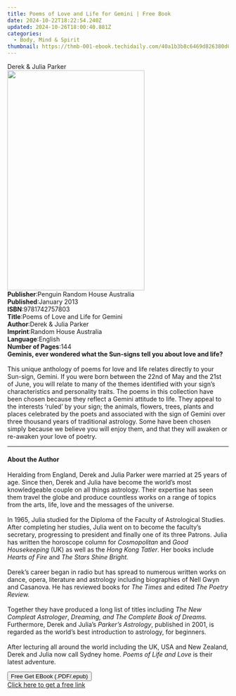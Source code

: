 ```yaml
---
title: Poems of Love and Life for Gemini | Free Book
date: 2024-10-22T18:22:54.240Z
updated: 2024-10-26T18:00:40.881Z
categories:
  - Body, Mind & Spirit
thumbnail: https://thmb-001-ebook.techidaily.com/40a1b3b8c6469d826380d017714140453e1d024170a3fd583992a38a1f16fb7c.jpg
---
```

<main id="book-container">
  <div class="flex flex-col">
    <div class="book-brief flex-1 py-6 px-4 sm:p-6 md:py-10 md:px-8">
      <!-- brief-->
      <div class="book-brief-main">Derek & Julia Parker</div>
    </div>
    <div
      class="book-meta-info flex-1 grid gap-4 col-start-1 col-end-3 row-start-1 sm:mb-6 sm:grid-cols-4 lg:gap-6 lg:col-start-2 lg:row-end-6 lg:row-span-6 lg:mb-0"
    >
      <div
        class="book-meta-info-left place-content-center mt-4 p-4 text-sm leading-6 col-start-2 col-span-2 dark:text-slate-400"
      >
        <img
          class="w-full h-500 object-cover rounded-lg sm:h-255 sm:col-span-2 lg:col-span-full"
          src="https://img-001-ebook.techidaily.com/bc85225ec1ca57bee72a4772f9e1d092456cfaad258ffb7e7bb7afffd636a96a.jpg"
          alt=""
          width="312"
          height="500"
        />
      </div>
      <div
        class="book-meta-info-right mt-2 col-start-1 row-start-2 col-span-3 self-center"
      >
        <!-- meta data  -->
        <div class="flex flex-col px-4 md:px-8">
          <div class="flex-1">
            <strong>Publisher</strong>:<span class="px-2"
              >Penguin Random House Australia</span
            >
          </div>
          <div class="flex-1">
            <strong>Published</strong>:<span class="px-2">January 2013</span>
          </div>
          <div class="flex-1">
            <strong>ISBN</strong>:<span class="px-2">9781742757803</span>
          </div>
          <div class="flex-1">
            <strong>Title</strong>:<span class="px-2"
              >Poems of Love and Life for Gemini</span
            >
          </div>
          <div class="flex-1">
            <strong>Author</strong>:<span class="px-2"
              >Derek &amp; Julia Parker</span
            >
          </div>
          <div class="flex-1">
            <strong>Imprint</strong>:<span class="px-2"
              >Random House Australia</span
            >
          </div>
          <div class="flex-1">
            <strong>Language</strong>:<span class="px-2">English</span>
          </div>
          <div class="flex-1">
            <strong>Number of Pages</strong>:<span class="px-2">144</span>
          </div>
        </div>
      </div>
    </div>
    <div class="book-description flex-1 py-6 px-4 sm:p-6 md:py-10 md:px-8">
      <div class="book-description-main">
        <div accordion-content="" id="description">
          <b
            >Geminis, ever wondered what the Sun-signs tell you about love and
            life?</b
          ><br /><br />This unique anthology of poems for love and life relates
          directly to your Sun-sign, Gemini. If you were born between the 22nd
          of May and the 21st of June, you will relate to many of the themes
          identified with your sign’s characteristics and personality traits.
          The poems in this collection have been chosen because they reflect a
          Gemini attitude to life. They appeal to the interests ‘ruled’ by your
          sign; the animals, flowers, trees, plants and places celebrated by the
          poets and associated with the sign of Gemini over three thousand years
          of traditional astrology. Some have been chosen simply because we
          believe you will enjoy them, and that they will awaken or re-awaken
          your love of poetry.
        </div>
      </div>
    </div>
    <div class="book-excerpts flex-1 py-6 px-4 sm:p-6 md:py-10 md:px-8">
      <!-- excerpts-->
      <div class="book-excerpts-main">
        <hr />
        <h4 class="placeholder placeholder-heading">
          <span>About the Author</span>
        </h4>
        <p>
          Heralding from England, Derek and Julia Parker were married at 25
          years of age. Since then, Derek and Julia have become the world’s most
          knowledgeable couple on all things astrology. Their expertise has seen
          them travel the globe and produce countless works on a range of topics
          from the arts, life, love and the messages of the universe.
          <br /><br />In 1965, Julia studied for the Diploma of the Faculty of
          Astrological Studies. After completing her studies, Julia went on to
          become the faculty’s secretary, progressing to president and finally
          one of its three Patrons. Julia has written the horoscope column for
          <i>Cosmopolitan</i> and <i>Good Housekeeping</i> (UK) as well as the
          <i>Hong Kong Tatler</i>. Her books include <i>Hearts of Fire </i>and
          <i>The Stars Shine Bright.</i><br /><br />Derek’s career began in
          radio but has spread to numerous written works on dance, opera,
          literature and astrology including biographies of Nell Gwyn and
          Casanova. He has reviewed books for <i>The Times</i> and edited
          <i>The Poetry Review.</i><br /><br />Together they have produced a
          long list of titles including <i>The New Compleat Astrologer</i>,
          <i>Dreaming, and The Complete Book of Dreams.</i> Furthermore, Derek
          and Julia’s <i>Parker’s Astrology</i>, published in 2001, is regarded
          as the world’s best introduction to astrology, for beginners.
          <br /><br />After lecturing all around the world including the UK, USA
          and New Zealand, Derek and Julia now call Sydney home.
          <i>Poems of Life and Love</i> is their latest adventure.
        </p>
      </div>
    </div>
    <div
      class="book-about-author flex-1 py-6 px-4 sm:p-6 md:py-10 md:px-8"
    ></div>
    <div class="book-free-get flex-1 py-6 px-4 sm:p-6 md:py-10 md:px-8">
      <button
        id="btn-free-get"
        class="bg-blue-500 hover:bg-blue-700 text-white font-bold py-2 px-4 rounded"
      >
        Free Get EBook (.PDF/.epub)
      </button>
      <div id="countdown-display" class="px-2 text-lg mt-2"></div>
      <a
        id="free-link"
        class="hidden bg-blue-500 hover:bg-blue-700 text-white font-bold py-2 px-4 rounded"
        href="https://www.ebooks.com/en-us/book/1094673/poems-of-love-and-life-for-gemini/derek-julia-parker/"
        target="_blank"
        >Click here to get a free link</a
      >
    </div>
    <script>
      let countdownTime = 0;
      let countdownInterval = null;
      document
        .getElementById('btn-free-get')
        .addEventListener('click', startCountdown);
      function startCountdown() {
        countdownTime = new Date().getTime() + 60000 * 3;
        countdownInterval = setInterval(updateCountdown, 1000);
        document.getElementById('btn-free-get').disabled = true;
        document
          .getElementById('btn-free-get')
          .classList.add('bg-gray-500', 'cursor-not-allowed');
      }
      function updateCountdown() {
        let currentTime = new Date().getTime();
        let timeLeft = countdownTime - currentTime;
        let secondsLeft = Math.floor(timeLeft / 1000);
        document.getElementById('countdown-display').innerHTML =
          `Remaining time: ${secondsLeft} seconds.`;
        if (secondsLeft <= 0) {
          clearInterval(countdownInterval);
          document.getElementById('btn-free-get').classList.add('hidden');
          document.getElementById('free-link').classList.remove('hidden');
          document.getElementById('countdown-display').innerHTML = '';
        }
      }
    </script>
  </div>
</main>

<ins class="adsbygoogle"
      style="display:block"
      data-ad-client="ca-pub-7571918770474297"
      data-ad-slot="8358498916"
      data-ad-format="auto"
      data-full-width-responsive="true"></ins>
    